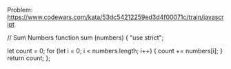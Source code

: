 Problem: https://www.codewars.com/kata/53dc54212259ed3d4f00071c/train/javascript

// Sum Numbers
function sum (numbers) {
"use strict";

let count = 0;
for (let i = 0; i < numbers.length; i++)
{
count += numbers[i];
}
return count;
};
